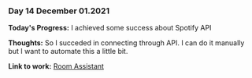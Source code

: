 ### Day 14 December 01.2021

**Today's Progress:** I achieved some success about Spotify API 

**Thoughts:** So I succeded in connecting through API. I can do it manually but I want to automate this a little bit.

**Link to work:** [Room Assistant](https://github.com/Pablo203/RoomAssistant/)